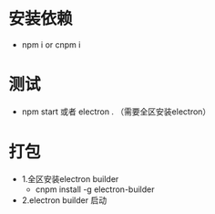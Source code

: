 # 安装依赖
- npm i or cnpm i

# 测试
- npm start 或者 electron . （需要全区安装electron）

# 打包
- 1.全区安装electron builder
  - cnpm install -g electron-builder
- 2.electron builder 启动